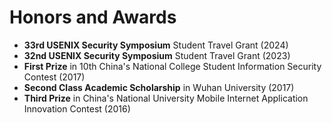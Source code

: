 # Honors and Awards
- **33rd USENIX Security Symposium** Student Travel Grant (2024)
- **32nd USENIX Security Symposium** Student Travel Grant (2023)
- **First Prize** in 10th China's National College Student Information Security Contest (2017)
- **Second Class Academic Scholarship** in Wuhan University (2017)
- **Third Prize** in China's National University Mobile Internet Application Innovation Contest (2016)
